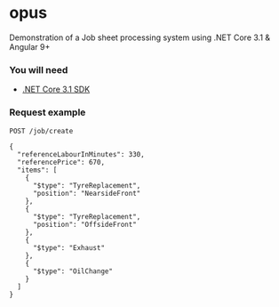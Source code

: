 # opus
Demonstration of a Job sheet processing system using .NET Core 3.1 & Angular 9+

### You will need
 - [.NET Core 3.1 SDK](https://dotnet.microsoft.com/download/dotnet-core/3.1)

### Request example

```
POST /job/create
```

```
{
  "referenceLabourInMinutes": 330,
  "referencePrice": 670,
  "items": [
    {
      "$type": "TyreReplacement",
      "position": "NearsideFront"
    },
    {
      "$type": "TyreReplacement",
      "position": "OffsideFront"
    },
    {
      "$type": "Exhaust"
    },
    {
      "$type": "OilChange"
    }
  ]
}
```
